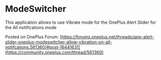 # ModeSwitcher

This application allows to use Vibrate mode for the OnePlus Alert Slider for the All notifications mode

Posted on OnePlus Forum:
[https://forums.oneplus.net/threads/app-alert-slider-oneplus-modeswitcher-allow-vibration-on-all-notifcations.561360/#post-16441631](https://community.oneplus.com/thread/561360)
